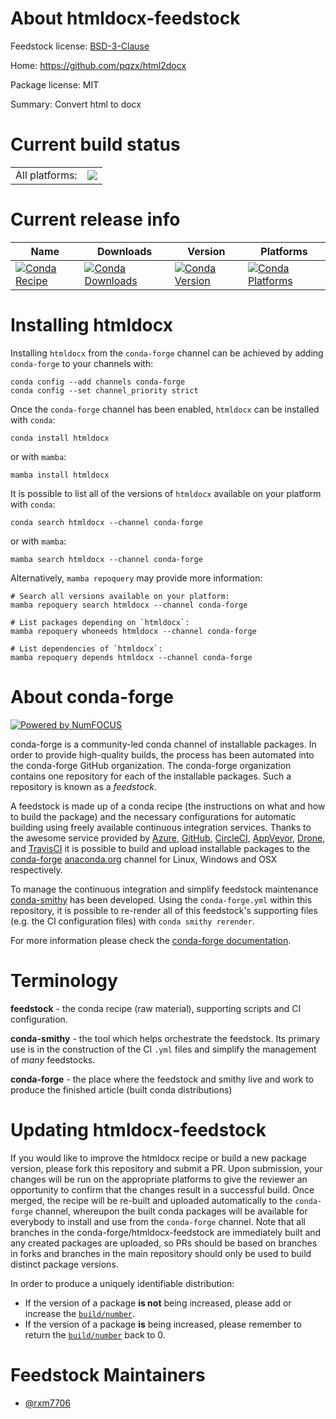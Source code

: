 About htmldocx-feedstock
========================

Feedstock license: [BSD-3-Clause](https://github.com/conda-forge/htmldocx-feedstock/blob/main/LICENSE.txt)

Home: https://github.com/pqzx/html2docx

Package license: MIT

Summary: Convert html to docx

Current build status
====================


<table><tr><td>All platforms:</td>
    <td>
      <a href="https://dev.azure.com/conda-forge/feedstock-builds/_build/latest?definitionId=20389&branchName=main">
        <img src="https://dev.azure.com/conda-forge/feedstock-builds/_apis/build/status/htmldocx-feedstock?branchName=main">
      </a>
    </td>
  </tr>
</table>

Current release info
====================

| Name | Downloads | Version | Platforms |
| --- | --- | --- | --- |
| [![Conda Recipe](https://img.shields.io/badge/recipe-htmldocx-green.svg)](https://anaconda.org/conda-forge/htmldocx) | [![Conda Downloads](https://img.shields.io/conda/dn/conda-forge/htmldocx.svg)](https://anaconda.org/conda-forge/htmldocx) | [![Conda Version](https://img.shields.io/conda/vn/conda-forge/htmldocx.svg)](https://anaconda.org/conda-forge/htmldocx) | [![Conda Platforms](https://img.shields.io/conda/pn/conda-forge/htmldocx.svg)](https://anaconda.org/conda-forge/htmldocx) |

Installing htmldocx
===================

Installing `htmldocx` from the `conda-forge` channel can be achieved by adding `conda-forge` to your channels with:

```
conda config --add channels conda-forge
conda config --set channel_priority strict
```

Once the `conda-forge` channel has been enabled, `htmldocx` can be installed with `conda`:

```
conda install htmldocx
```

or with `mamba`:

```
mamba install htmldocx
```

It is possible to list all of the versions of `htmldocx` available on your platform with `conda`:

```
conda search htmldocx --channel conda-forge
```

or with `mamba`:

```
mamba search htmldocx --channel conda-forge
```

Alternatively, `mamba repoquery` may provide more information:

```
# Search all versions available on your platform:
mamba repoquery search htmldocx --channel conda-forge

# List packages depending on `htmldocx`:
mamba repoquery whoneeds htmldocx --channel conda-forge

# List dependencies of `htmldocx`:
mamba repoquery depends htmldocx --channel conda-forge
```


About conda-forge
=================

[![Powered by
NumFOCUS](https://img.shields.io/badge/powered%20by-NumFOCUS-orange.svg?style=flat&colorA=E1523D&colorB=007D8A)](https://numfocus.org)

conda-forge is a community-led conda channel of installable packages.
In order to provide high-quality builds, the process has been automated into the
conda-forge GitHub organization. The conda-forge organization contains one repository
for each of the installable packages. Such a repository is known as a *feedstock*.

A feedstock is made up of a conda recipe (the instructions on what and how to build
the package) and the necessary configurations for automatic building using freely
available continuous integration services. Thanks to the awesome service provided by
[Azure](https://azure.microsoft.com/en-us/services/devops/), [GitHub](https://github.com/),
[CircleCI](https://circleci.com/), [AppVeyor](https://www.appveyor.com/),
[Drone](https://cloud.drone.io/welcome), and [TravisCI](https://travis-ci.com/)
it is possible to build and upload installable packages to the
[conda-forge](https://anaconda.org/conda-forge) [anaconda.org](https://anaconda.org/)
channel for Linux, Windows and OSX respectively.

To manage the continuous integration and simplify feedstock maintenance
[conda-smithy](https://github.com/conda-forge/conda-smithy) has been developed.
Using the ``conda-forge.yml`` within this repository, it is possible to re-render all of
this feedstock's supporting files (e.g. the CI configuration files) with ``conda smithy rerender``.

For more information please check the [conda-forge documentation](https://conda-forge.org/docs/).

Terminology
===========

**feedstock** - the conda recipe (raw material), supporting scripts and CI configuration.

**conda-smithy** - the tool which helps orchestrate the feedstock.
                   Its primary use is in the construction of the CI ``.yml`` files
                   and simplify the management of *many* feedstocks.

**conda-forge** - the place where the feedstock and smithy live and work to
                  produce the finished article (built conda distributions)


Updating htmldocx-feedstock
===========================

If you would like to improve the htmldocx recipe or build a new
package version, please fork this repository and submit a PR. Upon submission,
your changes will be run on the appropriate platforms to give the reviewer an
opportunity to confirm that the changes result in a successful build. Once
merged, the recipe will be re-built and uploaded automatically to the
`conda-forge` channel, whereupon the built conda packages will be available for
everybody to install and use from the `conda-forge` channel.
Note that all branches in the conda-forge/htmldocx-feedstock are
immediately built and any created packages are uploaded, so PRs should be based
on branches in forks and branches in the main repository should only be used to
build distinct package versions.

In order to produce a uniquely identifiable distribution:
 * If the version of a package **is not** being increased, please add or increase
   the [``build/number``](https://docs.conda.io/projects/conda-build/en/latest/resources/define-metadata.html#build-number-and-string).
 * If the version of a package **is** being increased, please remember to return
   the [``build/number``](https://docs.conda.io/projects/conda-build/en/latest/resources/define-metadata.html#build-number-and-string)
   back to 0.

Feedstock Maintainers
=====================

* [@rxm7706](https://github.com/rxm7706/)

